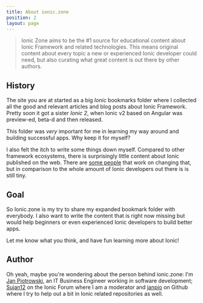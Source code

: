 ```yaml
---
title: About ionic.zone
position: 2
layout: page
---
```


> Ionic Zone aims to be the #1 source for educational content about Ionic Framework and related technologies. This means original content about every topic a new or experienced Ionic developer could need, but also curating what great content is out there by other authors.

## History

The site you are at started as a big _Ionic_ bookmarks folder where I collected all the good and relevant articles and blog posts about Ionic Framework. Pretty soon it got a sister _Ionic 2_, when Ionic v2 based on Angular was preview-ed, beta-d and then released. 

This folder was _very_ important for me in learning my way around and building successful apps. Why keep it for myself?

I also felt the itch to write some things down myself. Compared to other framework ecosystems, there is surprisingly little content about Ionic published on the web. There are [some people](_articles/community.md) that work on changing that, but in comparison to the whole amount of Ionic developers out there is is still tiny.

## Goal

So Ionic.zone is my try to share my expanded bookmark folder with everybody. I also want to write the content that is right now missing but would help beginners or even experienced Ionic developers to build better apps.

Let me know what you think, and have fun learning more about Ionic!

## Author

Oh yeah, maybe you're wondering about the person behind ionic.zone: I'm [Jan Piotrowski](https://janpiotrowski.de), an IT Business Engineer working in software development; [Sujan12](https://forum.ionicframework.com/u/sujan12) on the Ionic Forum where I am a moderator and [janpio](https://github.com/janpio/) on Github where I try to help out a bit in Ionic related repositories as well.
